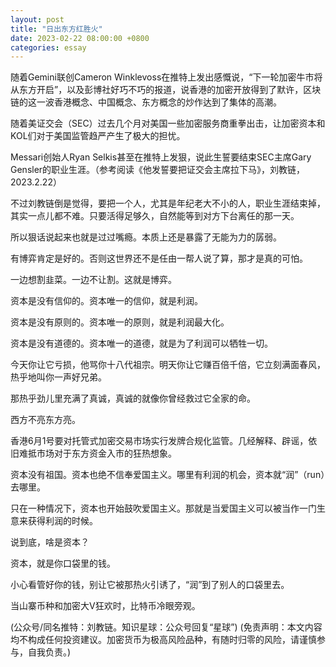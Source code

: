 ```yaml
---
layout: post
title: "日出东方红胜火"
date: 2023-02-22 08:00:00 +0800
categories: essay
---
```


随着Gemini联创Cameron Winklevoss在推特上发出感慨说，“下一轮加密牛市将从东方开启”，以及彭博社好巧不巧的报道，说香港的加密开放得到了默许，区块链的这一波香港概念、中国概念、东方概念的炒作达到了集体的高潮。

随着美证交会（SEC）过去几个月对美国一些加密服务商重拳出击，让加密资本和KOL们对于美国监管趋严产生了极大的担忧。

Messari创始人Ryan Selkis甚至在推特上发狠，说此生誓要结束SEC主席Gary Gensler的职业生涯。（参考阅读《他发誓要把证交会主席拉下马》，刘教链，2023.2.22）

不过刘教链倒是觉得，要把一个人，尤其是年纪老大不小的人，职业生涯结束掉，其实一点儿都不难。只要活得足够久，自然能等到对方下台离任的那一天。

所以狠话说起来也就是过过嘴瘾。本质上还是暴露了无能为力的孱弱。

有博弈肯定是好的。否则这世界还不是任由一帮人说了算，那才是真的可怕。

一边想割韭菜。一边不让割。这就是博弈。

资本是没有信仰的。资本唯一的信仰，就是利润。

资本是没有原则的。资本唯一的原则，就是利润最大化。

资本是没有道德的。资本唯一的道德，就是为了利润可以牺牲一切。

今天你让它亏损，他骂你十八代祖宗。明天你让它赚百倍千倍，它立刻满面春风，热乎地叫你一声好兄弟。

那热乎劲儿里充满了真诚，真诚的就像你曾经救过它全家的命。

西方不亮东方亮。

香港6月1号要对托管式加密交易市场实行发牌合规化监管。几经解释、辟谣，依旧难抵市场对于东方资金入市的狂热想象。

资本没有祖国。资本也绝不信奉爱国主义。哪里有利润的机会，资本就“润”（run）去哪里。

只在一种情况下，资本也开始鼓吹爱国主义。那就是当爱国主义可以被当作一门生意来获得利润的时候。

说到底，啥是资本？

资本，就是你口袋里的钱。

小心看管好你的钱，别让它被那热火引诱了，“润”到了别人的口袋里去。

当山寨币种和加密大V狂欢时，比特币冷眼旁观。

(公众号/同名推特：刘教链。知识星球：公众号回复“星球”)
(免责声明：本文内容均不构成任何投资建议。加密货币为极高风险品种，有随时归零的风险，请谨慎参与，自我负责。)
